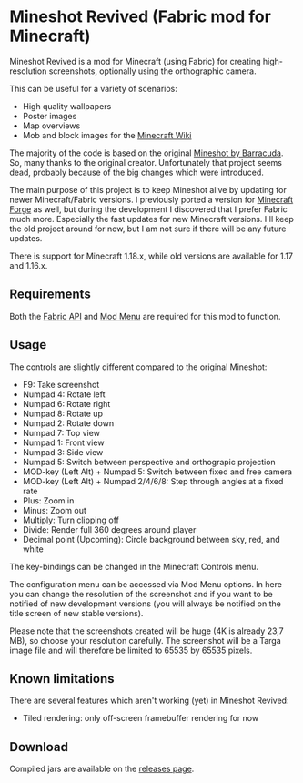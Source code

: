 # Mineshot Revived (Fabric mod for Minecraft)

Mineshot Revived is a mod for Minecraft (using Fabric) for creating high-resolution screenshots, optionally using the orthographic camera.

This can be useful for a variety of scenarios:

* High quality wallpapers
* Poster images
* Map overviews
* Mob and block images for the [Minecraft Wiki](https://minecraft.fandom.com/wiki/Minecraft_Wiki)

The majority of the code is based on the original [Mineshot by Barracuda](https://github.com/ata4/mineshot). So, many thanks to the original creator. Unfortunately that project seems dead, probably because of the big changes which were introduced.

The main purpose of this project is to keep Mineshot alive by updating for newer Minecraft/Fabric versions. I previously ported a version for [Minecraft Forge](https://github.com/pascallj/mineshot-revived) as well, but during the development I discovered that I prefer Fabric much more. Especially the fast updates for new Minecraft versions. I'll keep the old project around for now, but I am not sure if there will be any future updates.

There is support for Minecraft 1.18.x, while old versions are available for 1.17 and 1.16.x.

## Requirements
Both the [Fabric API](https://www.curseforge.com/minecraft/mc-mods/fabric-api) and [Mod Menu](https://www.curseforge.com/minecraft/mc-mods/modmenu) are required for this mod to function.

## Usage

The controls are slightly different compared to the original Mineshot:

* F9: Take screenshot
* Numpad 4: Rotate left
* Numpad 6: Rotate right
* Numpad 8: Rotate up
* Numpad 2: Rotate down
* Numpad 7: Top view
* Numpad 1: Front view
* Numpad 3: Side view
* Numpad 5: Switch between perspective and orthograpic projection
* MOD-key (Left Alt) + Numpad 5: Switch between fixed and free camera
* MOD-key (Left Alt) + Numpad 2/4/6/8: Step through angles at a fixed rate
* Plus: Zoom in
* Minus: Zoom out
* Multiply: Turn clipping off
* Divide: Render full 360 degrees around player
* Decimal point (Upcoming): Circle background between sky, red, and white

The key-bindings can be changed in the Minecraft Controls menu.

The configuration menu can be accessed via Mod Menu options. In here you can change the resolution of the screenshot and if you want to be notified of new development versions (you will always be notified on the title screen of new stable versions).

Please note that the screenshots created will be huge (4K is already 23,7 MB), so choose your resolution carefully. The screenshot will be a Targa image file and will therefore be limited to 65535 by 65535 pixels.

## Known limitations

There are several features which aren't working (yet) in Mineshot Revived:

* Tiled rendering: only off-screen framebuffer rendering for now

## Download

Compiled jars are available on the [releases page](https://github.com/pascallj/mineshot-revived-fabric/releases).

